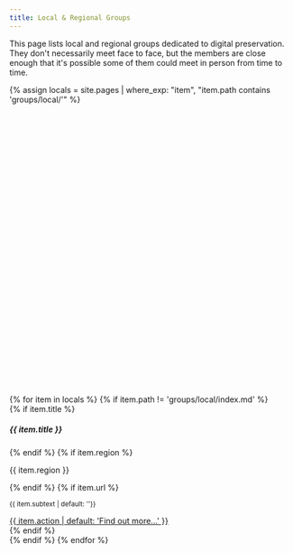 ```yaml
---
title: Local & Regional Groups
---
```


This page lists local and regional groups dedicated to digital preservation. They don't necessarily meet face to face, but the members are close enough that it's possible some of them could meet in person from time to time.

{% assign locals = site.pages | where_exp: "item", "item.path contains 'groups/local/'" %}

<!-- Leaflet support -->
<link rel="stylesheet" href="https://unpkg.com/leaflet@1.9.4/dist/leaflet.css"
     integrity="sha256-p4NxAoJBhIIN+hmNHrzRCf9tD/miZyoHS5obTRR9BMY="
     crossorigin=""/>
<!-- Make sure you put this AFTER Leaflet's CSS -->
<script src="https://unpkg.com/leaflet@1.9.4/dist/leaflet.js"
     integrity="sha256-20nQCchB9co0qIjJZRGuk2/Z9VM+kNiyxNV1lvTlZBo="
     crossorigin=""></script>

<div id="map" class="my-3"></div>
<style>
    #map { height: 500px; }
</style>
<script type="module">
    var map = L.map('map').setView([19, 15], 13);
    L.tileLayer('https://tile.openstreetmap.org/{z}/{x}/{y}.png', {
        maxZoom: 2,
        attribution: '&copy; <a href="http://www.openstreetmap.org/copyright">OpenStreetMap</a>'
    }).addTo(map);

{% for page in locals %}
{% if page.path != 'groups/local/index.md' %}
{% if page.location != nil %}
    L.geoJSON(JSON.parse({{ page.location | jsonify }})).bindPopup(
        "<div class='text-center'><b>{{ page.title }}</b><br>{{ page.region }}<br><a class='btn btn-primary btn-sm text-white' role='button' href='{{ page.url }}'>Find out more...</a></div>"
    ).addTo(map);
{% endif %}
{% endif %}
{% endfor %}

</script>


<div class="row mx-0">
{% for item in locals %}
{% if item.path != 'groups/local/index.md' %}
<div class="col-6 col-sm-6 col-md-4 col-lg-3 col-xl-3 p-1">
    <div class="card h-100 {{ item.card-class | default: ''}}">
    <div class="card-body h-100 d-flex flex-column">
        {% if item.title %}<h5 class="card-title">{{ item.title }}</h5>{% endif %}
        {% if item.region %}<p class="card-text">{{ item.region }}</p>{% endif %}
        {% if item.url %}
        <div class="d-flex justify-content-between align-items-center mt-auto">
        <p class="card-text mb-0"><small class="text-muted">{{ item.subtext | default: ''}}</small></p>
        <a href="{{ item.url }}" class="btn {{ item.button-class | default: 'btn-primary stretched-link'}}">{{ item.action | default: 'Find out more...' }}</a>
        </div>
        {% endif %}
    </div>
    </div>
</div>
{% endif %}
{% endfor %}
</div>